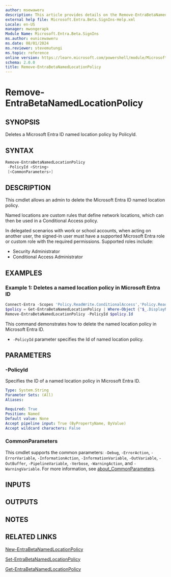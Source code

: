 ```yaml
---
author: msewaweru
description: This article provides details on the Remove-EntraBetaNamedLocationPolicy command.
external help file: Microsoft.Entra.Beta.SignIns-Help.xml
Locale: en-US
manager: mwongerapk
Module Name: Microsoft.Entra.Beta.SignIns
ms.author: eunicewaweru
ms.date: 08/01/2024
ms.reviewer: stevemutungi
ms.topic: reference
online version: https://learn.microsoft.com/powershell/module/Microsoft.Entra.Beta.SignIns/Remove-EntraBetaNamedLocationPolicy
schema: 2.0.0
title: Remove-EntraBetaNamedLocationPolicy
---
```


# Remove-EntraBetaNamedLocationPolicy

## SYNOPSIS

Deletes a Microsoft Entra ID named location policy by PolicyId.

## SYNTAX

```powershell
Remove-EntraBetaNamedLocationPolicy
 -PolicyId <String>
 [<CommonParameters>]
```

## DESCRIPTION

This cmdlet allows an admin to delete the Microsoft Entra ID named location policy.

Named locations are custom rules that define network locations, which can then be used in a Conditional Access policy.

In delegated scenarios with work or school accounts, when acting on another user, the signed-in user must have a supported Microsoft Entra role or custom role with the required permissions. Supported roles include:

- Security Administrator  
- Conditional Access Administrator

## EXAMPLES

### Example 1: Deletes a named location policy in Microsoft Entra ID

```powershell
Connect-Entra -Scopes 'Policy.ReadWrite.ConditionalAccess','Policy.Read.All'
$policy = Get-EntraBetaNamedLocationPolicy | Where-Object {"$_.DisplayName -eq 'IP named location policy'"}
Remove-EntraBetaNamedLocationPolicy -PolicyId $policy.Id
```

This command demonstrates how to delete the named location policy in Microsoft Entra ID.

- `-PolicyId` parameter specifies the Id of named location policy.

## PARAMETERS

### -PolicyId

Specifies the ID of a named location policy in Microsoft Entra ID.

```yaml
Type: System.String
Parameter Sets: (All)
Aliases:

Required: True
Position: Named
Default value: None
Accept pipeline input: True (ByPropertyName, ByValue)
Accept wildcard characters: False
```

### CommonParameters

This cmdlet supports the common parameters: `-Debug`, `-ErrorAction`, `-ErrorVariable`, `-InformationAction`, `-InformationVariable`, `-OutVariable`, `-OutBuffer`, `-PipelineVariable`, `-Verbose`, `-WarningAction`, and `-WarningVariable`. For more information, see [about_CommonParameters](https://go.microsoft.com/fwlink/?LinkID=113216).

## INPUTS

## OUTPUTS

## NOTES

## RELATED LINKS

[New-EntraBetaNamedLocationPolicy](New-EntraBetaNamedLocationPolicy.md)

[Set-EntraBetaNamedLocationPolicy](Set-EntraBetaNamedLocationPolicy.md)

[Get-EntraBetaNamedLocationPolicy](Get-EntraBetaNamedLocationPolicy.md)
